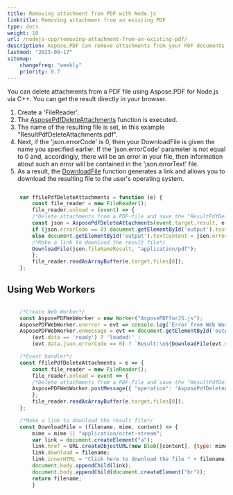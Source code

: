 ```yaml
---
title: Removing attachment from PDF with Node.js
linktitle: Removing attachment from an existing PDF
type: docs
weight: 10
url: /nodejs-cpp/removing-attachment-from-an-existing-pdf/
description: Aspose.PDF can remove attachments from your PDF documents. Use Node.js Web tollkit to remove attachments in PDF files using Aspose.PDF.
lastmod: "2023-09-17"
sitemap:
    changefreq: "weekly"
    priority: 0.7
---
```


You can delete attachments from a PDF file using Aspose.PDF for Node.js via C++. You can get the result directly in your browser.

1. Create a 'FileReader'.
1. The [AsposePdfDeleteAttachments](https://reference.aspose.com/pdf/nodejs-cpp/organize/asposepdfdeleteattachments/) function is executed.
1. The name of the resulting file is set, in this example "ResultPdfDeleteAttachments.pdf".
1. Next, if the 'json.errorCode' is 0, then your DownloadFile is given the name you specified earlier. If the 'json.errorCode' parameter is not equal to 0 and, accordingly, there will be an error in your file, then information about such an error will be contained in the 'json.errorText' file.
1. As a result, the [DownloadFile](https://reference.aspose.com/pdf/nodejs-cpp/misc/downloadfile/) function generates a link and allows you to download the resulting file to the user's operating system.

```js

    var ffilePdfDeleteAttachments = function (e) {
        const file_reader = new FileReader();
        file_reader.onload = (event) => {
        /*Delete attachments from a PDF-file and save the "ResultPdfDeleteAttachments.pdf"*/
        const json = AsposePdfDeleteAttachments(event.target.result, e.target.files[0].name, "ResultPdfDeleteAttachments.pdf");
        if (json.errorCode == 0) document.getElementById('output').textContent = json.fileNameResult;
        else document.getElementById('output').textContent = json.errorText;
        /*Make a link to download the result file*/
        DownloadFile(json.fileNameResult, "application/pdf");
        };
        file_reader.readAsArrayBuffer(e.target.files[0]);
    };
```

## Using Web Workers

```js

    /*Create Web Worker*/
    const AsposePDFWebWorker = new Worker("AsposePDFforJS.js");
    AsposePDFWebWorker.onerror = evt => console.log(`Error from Web Worker: ${evt.message}`);
    AsposePDFWebWorker.onmessage = evt => document.getElementById('output').textContent = 
        (evt.data == 'ready') ? 'loaded!' :
        (evt.data.json.errorCode == 0) ? `Result:\n${DownloadFile(evt.data.json.fileNameResult, "application/pdf", evt.data.params[0])}` : `Error: ${evt.data.json.errorText}`;

    /*Event handler*/
    const ffilePdfDeleteAttachments = e => {
        const file_reader = new FileReader();
        file_reader.onload = event => {
        /*Delete attachments from a PDF-file and save the "ResultPdfDeleteAttachments.pdf" - Ask Web Worker*/
        AsposePDFWebWorker.postMessage({ "operation": 'AsposePdfDeleteAttachments', "params": [event.target.result, e.target.files[0].name, "ResultPdfDeleteAttachments.pdf"] }, [event.target.result]);
        };
        file_reader.readAsArrayBuffer(e.target.files[0]);
    };

    /*Make a link to download the result file*/
    const DownloadFile = (filename, mime, content) => {
        mime = mime || "application/octet-stream";
        var link = document.createElement("a"); 
        link.href = URL.createObjectURL(new Blob([content], {type: mime}));
        link.download = filename;
        link.innerHTML = "Click here to download the file " + filename;
        document.body.appendChild(link); 
        document.body.appendChild(document.createElement("br"));
        return filename;
        }
```

